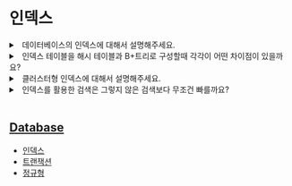# 인덱스

<details>
<summary>&nbsp; 데이터베이스의 인덱스에 대해서 설명해주세요.</summary>

---

- 데이터베이스의 검색 속도를 높이기 위한 기술입니다.
- 해시 테이블과 B+트리와 같은 자료구조를 이용해 인덱스 테이블을 구성하여 검색 속도를 높입니다.
- 인덱스 테이블을 유지하기 위해서 삽입, 삭제, 갱신 속도는 감소합니다.

---

</details>


<details>
<summary>&nbsp; 인덱스 테이블을 해시 테이블과 B+트리로 구성할때 각각이 어떤 차이점이 있을까요?</summary>

---

- 인덱스 컬럼에 대한 단일 검색은 해시 테이블 구현이 더 빠른 속도를 기대할 수 있습니다만,
- B+트리와 달리 범위 검색을 활용할 수 없다는 문제가 있습니다.

---

</details>

<details>
<summary>&nbsp; 클러스터형 인덱스에 대해서 설명해주세요.</summary>

---

- PK에 대해서 생성되는 인덱스를 말합니다. 인덱스 테이블 노드의 key는 PK 값, value는 RID 포인터입니다.

---

</details>

<details>
<summary>&nbsp; 인덱스를 활용한 검색은 그렇지 않은 검색보다 무조건 빠를까요?</summary>

---

- 그렇지 않습니다.
- 해당 secondary 인덱스에 대한 질의가 전체 데이터의 20% 이상을 리턴하게 되는 경우, 인덱스를 활용하지 않는 full table scan이 더 효율적입니다.
- 쿼리옵티마이저가 이런 경우를 판단하고, 인덱스를 사용한 검색을 수행할지 말지 결정해준다고 알고 있습니다.

---

</details>

<br>

## [Database](./README.md)

- [인덱스](./인덱스.md)
- [트랜잭션](./트랜잭션.md)
- [정규형](./정규형.md)

